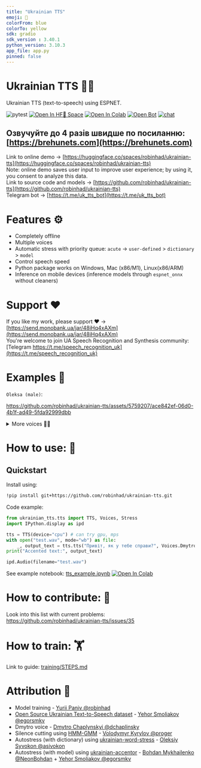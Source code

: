 ```yaml
---
title: "Ukrainian TTS"
emoji: 🐌
colorFrom: blue
colorTo: yellow
sdk: gradio
sdk_version : 3.40.1
python_version: 3.10.3
app_file: app.py
pinned: false
---
```


# Ukrainian TTS 📢🤖
Ukrainian TTS (text-to-speech) using ESPNET.

![pytest](https://github.com/robinhad/ukrainian-tts/actions/workflows/hf-sync.yml/badge.svg)
[![Open In HF🤗 Space ](https://img.shields.io/badge/Open%20Demo-%F0%9F%A4%97%20Space-yellow)](https://huggingface.co/spaces/robinhad/ukrainian-tts)
[![Open In Colab](https://colab.research.google.com/assets/colab-badge.svg)](https://colab.research.google.com/github/robinhad/ukrainian-tts/blob/main/tts_example.ipynb)
[![Open Bot](https://img.shields.io/badge/Open%20Bot%20🤖-Telegram-blue)](https://t.me/uk_tts_bot)
[![chat](https://img.shields.io/badge/chat-Telegram-blue)](https://t.me/speech_recognition_uk)

## Озвучуйте до 4 разів швидше по посиланню: [https://brehunets.com](https://brehunets.com)

Link to online demo -> [https://huggingface.co/spaces/robinhad/ukrainian-tts](https://huggingface.co/spaces/robinhad/ukrainian-tts)  
Note: online demo saves user input to improve user experience; by using it, you consent to analyze this data.   
Link to source code and models -> [https://github.com/robinhad/ukrainian-tts](https://github.com/robinhad/ukrainian-tts)  
Telegram bot -> [https://t.me/uk_tts_bot](https://t.me/uk_tts_bot)  

# Features ⚙️
- Completely offline
- Multiple voices
- Automatic stress with priority queue: `acute` -> `user-defined` > `dictionary` > `model`
- Control speech speed
- Python package works on Windows, Mac (x86/M1), Linux(x86/ARM)
- Inference on mobile devices (inference models through `espnet_onnx` without cleaners)


# Support ❤️
If you like my work, please support ❤️ -> [https://send.monobank.ua/jar/48iHq4xAXm](https://send.monobank.ua/jar/48iHq4xAXm)   
You're welcome to join UA Speech Recognition and Synthesis community: [Telegram https://t.me/speech_recognition_uk](https://t.me/speech_recognition_uk)
# Examples 🤖

`Oleksa (male)`:

https://github.com/robinhad/ukrainian-tts/assets/5759207/ace842ef-06d0-4b1f-ad49-5fda92999dbb


<details>
  <summary>More voices 📢🤖</summary>

`Tetiana (female)`:

https://github.com/robinhad/ukrainian-tts/assets/5759207/a6ecacf6-62ae-4fc5-b6d5-41e6cdd3d992

`Dmytro (male)`:

https://github.com/robinhad/ukrainian-tts/assets/5759207/67d3dac9-6626-40ef-98e5-ec194096bbe0

`Lada (female)`:

https://github.com/robinhad/ukrainian-tts/assets/5759207/fcf558b2-3ff9-4539-ad9e-8455b52223a4

`Mykyta (male)`:

https://github.com/robinhad/ukrainian-tts/assets/5759207/033f5215-3f09-4021-ba19-1f55158445ca


</details>


# How to use: 📢

## Quickstart

Install using: 
```bash
!pip install git+https://github.com/robinhad/ukrainian-tts.git
```
Code example:
```python
from ukrainian_tts.tts import TTS, Voices, Stress
import IPython.display as ipd

tts = TTS(device="cpu") # can try gpu, mps
with open("test.wav", mode="wb") as file:
    _, output_text = tts.tts("Привіт, як у тебе справи?", Voices.Dmytro.value, Stress.Dictionary.value, file)
print("Accented text:", output_text)

ipd.Audio(filename="test.wav")
```

See example notebook: [tts_example.ipynb](./tts_example.ipynb)  [![Open In Colab](https://colab.research.google.com/assets/colab-badge.svg)](https://colab.research.google.com/github/robinhad/ukrainian-tts/blob/main/tts_example.ipynb)

# How to contribute: 🙌

Look into this list with current problems: https://github.com/robinhad/ukrainian-tts/issues/35

# How to train: 🏋️
Link to guide: [training/STEPS.md](training/STEPS.md)


# Attribution 🤝

- Model training - [Yurii Paniv @robinhad](https://github.com/robinhad)   
- [Open Source Ukrainian Text-to-Speech dataset](https://github.com/egorsmkv/ukrainian-tts-datasets) - [Yehor Smoliakov @egorsmkv](https://github.com/egorsmkv)   
- Dmytro voice - [Dmytro Chaplynskyi @dchaplinsky](https://github.com/dchaplinsky)  
- Silence cutting using [HMM-GMM](https://github.com/proger/uk) - [Volodymyr Kyrylov @proger](https://github.com/proger)  
- Autostress (with dictionary) using [ukrainian-word-stress](https://github.com/lang-uk/ukrainian-word-stress) - [Oleksiy Syvokon @asivokon](https://github.com/asivokon)    
- Autostress (with model) using [ukrainian-accentor](https://github.com/egorsmkv/ukrainian-accentor) - [Bohdan Mykhailenko @NeonBohdan](https://github.com/NeonBohdan) + [Yehor Smoliakov @egorsmkv](https://github.com/egorsmkv)    

